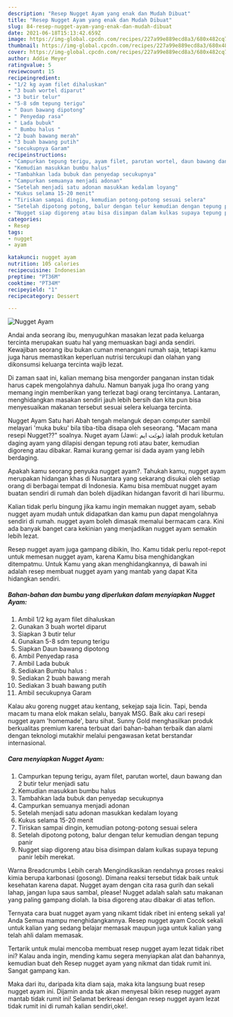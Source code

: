 ```yaml
---
description: "Resep Nugget Ayam yang enak dan Mudah Dibuat"
title: "Resep Nugget Ayam yang enak dan Mudah Dibuat"
slug: 84-resep-nugget-ayam-yang-enak-dan-mudah-dibuat
date: 2021-06-18T15:13:42.659Z
image: https://img-global.cpcdn.com/recipes/227a99e889ecd8a3/680x482cq70/nugget-ayam-foto-resep-utama.jpg
thumbnail: https://img-global.cpcdn.com/recipes/227a99e889ecd8a3/680x482cq70/nugget-ayam-foto-resep-utama.jpg
cover: https://img-global.cpcdn.com/recipes/227a99e889ecd8a3/680x482cq70/nugget-ayam-foto-resep-utama.jpg
author: Addie Meyer
ratingvalue: 5
reviewcount: 15
recipeingredient:
- "1/2 kg ayam filet dihaluskan"
- "3 buah wortel diparut"
- "3 butir telur"
- "5-8 sdm tepung terigu"
- " Daun bawang dipotong"
- " Penyedap rasa"
- " Lada bubuk"
- " Bumbu halus "
- "2 buah bawang merah"
- "3 buah bawang putih"
- "secukupnya Garam"
recipeinstructions:
- "Campurkan tepung terigu, ayam filet, parutan wortel, daun bawang dan 2 butir telur menjadi satu"
- "Kemudian masukkan bumbu halus"
- "Tambahkan lada bubuk dan penyedap secukupnya"
- "Campurkan semuanya menjadi adonan"
- "Setelah menjadi satu adonan masukkan kedalam loyang"
- "Kukus selama 15-20 menit"
- "Tiriskan sampai dingin, kemudian potong-potong sesuai selera"
- "Setelah dipotong potong, balur dengan telur kemudian dengan tepung panir"
- "Nugget siap digoreng atau bisa disimpan dalam kulkas supaya tepung panir lebih merekat."
categories:
- Resep
tags:
- nugget
- ayam

katakunci: nugget ayam 
nutrition: 105 calories
recipecuisine: Indonesian
preptime: "PT36M"
cooktime: "PT34M"
recipeyield: "1"
recipecategory: Dessert

---
```



![Nugget Ayam](https://img-global.cpcdn.com/recipes/227a99e889ecd8a3/680x482cq70/nugget-ayam-foto-resep-utama.jpg)

Andai anda seorang ibu, menyuguhkan masakan lezat pada keluarga tercinta merupakan suatu hal yang memuaskan bagi anda sendiri. Kewajiban seorang ibu bukan cuman menangani rumah saja, tetapi kamu juga harus memastikan keperluan nutrisi tercukupi dan olahan yang dikonsumsi keluarga tercinta wajib lezat.

Di zaman  saat ini, kalian memang bisa mengorder panganan instan tidak harus capek mengolahnya dahulu. Namun banyak juga lho orang yang memang ingin memberikan yang terlezat bagi orang tercintanya. Lantaran, menghidangkan masakan sendiri jauh lebih bersih dan kita pun bisa menyesuaikan makanan tersebut sesuai selera keluarga tercinta. 

Nugget Ayam Satu hari Abah tengah melanguk depan computer sambil melayari &#39;muka buku&#39; bila tiba-tiba disapa oleh seseorang. &#34;Macam mana resepi Nugget??&#34; soalnya. Nuget ayam (Jawi: ‏نوݢت ايم‎‎) ialah produk ketulan daging ayam yang dilapisi dengan tepung roti atau bater, kemudian digoreng atau dibakar. Ramai kurang gemar isi dada ayam yang lebih berdaging.

Apakah kamu seorang penyuka nugget ayam?. Tahukah kamu, nugget ayam merupakan hidangan khas di Nusantara yang sekarang disukai oleh setiap orang di berbagai tempat di Indonesia. Kamu bisa membuat nugget ayam buatan sendiri di rumah dan boleh dijadikan hidangan favorit di hari liburmu.

Kalian tidak perlu bingung jika kamu ingin memakan nugget ayam, sebab nugget ayam mudah untuk didapatkan dan kamu pun dapat mengolahnya sendiri di rumah. nugget ayam boleh dimasak memalui bermacam cara. Kini ada banyak banget cara kekinian yang menjadikan nugget ayam semakin lebih lezat.

Resep nugget ayam juga gampang dibikin, lho. Kamu tidak perlu repot-repot untuk memesan nugget ayam, karena Kamu bisa menghidangkan ditempatmu. Untuk Kamu yang akan menghidangkannya, di bawah ini adalah resep membuat nugget ayam yang mantab yang dapat Kita hidangkan sendiri.

<!--inarticleads1-->

##### Bahan-bahan dan bumbu yang diperlukan dalam menyiapkan Nugget Ayam:

1. Ambil 1/2 kg ayam filet dihaluskan
1. Gunakan 3 buah wortel diparut
1. Siapkan 3 butir telur
1. Gunakan 5-8 sdm tepung terigu
1. Siapkan  Daun bawang dipotong
1. Ambil  Penyedap rasa
1. Ambil  Lada bubuk
1. Sediakan  Bumbu halus :
1. Sediakan 2 buah bawang merah
1. Sediakan 3 buah bawang putih
1. Ambil secukupnya Garam


Kalau aku goreng nugget atau kentang, sekejap saja licin. Tapi, benda macam tu mana elok makan selalu, banyak MSG. Baik aku cari resepi nugget ayam &#39;homemade&#39;, baru sihat. Sunny Gold menghasilkan produk berkualitas premium karena terbuat dari bahan-bahan terbaik dan alami dengan teknologi mutakhir melalui pengawasan ketat berstandar internasional. 

<!--inarticleads2-->

##### Cara menyiapkan Nugget Ayam:

1. Campurkan tepung terigu, ayam filet, parutan wortel, daun bawang dan 2 butir telur menjadi satu
1. Kemudian masukkan bumbu halus
1. Tambahkan lada bubuk dan penyedap secukupnya
1. Campurkan semuanya menjadi adonan
1. Setelah menjadi satu adonan masukkan kedalam loyang
1. Kukus selama 15-20 menit
1. Tiriskan sampai dingin, kemudian potong-potong sesuai selera
1. Setelah dipotong potong, balur dengan telur kemudian dengan tepung panir
1. Nugget siap digoreng atau bisa disimpan dalam kulkas supaya tepung panir lebih merekat.


Warna Breadcrumbs Lebih cerah Mengindikasikan rendahnya proses reaksi kimia berupa karbonasi (gosong). Dimana reaksi tersebut tidak baik untuk kesehatan karena dapat. Nugget ayam dengan cita rasa gurih dan sekali lahap, jangan lupa saus sambal, please! Nugget adalah salah satu makanan yang paling gampang diolah. Ia bisa digoreng atau dibakar di atas teflon. 

Ternyata cara buat nugget ayam yang nikamt tidak ribet ini enteng sekali ya! Anda Semua mampu menghidangkannya. Resep nugget ayam Cocok sekali untuk kalian yang sedang belajar memasak maupun juga untuk kalian yang telah ahli dalam memasak.

Tertarik untuk mulai mencoba membuat resep nugget ayam lezat tidak ribet ini? Kalau anda ingin, mending kamu segera menyiapkan alat dan bahannya, kemudian buat deh Resep nugget ayam yang nikmat dan tidak rumit ini. Sangat gampang kan. 

Maka dari itu, daripada kita diam saja, maka kita langsung buat resep nugget ayam ini. Dijamin anda tak akan menyesal bikin resep nugget ayam mantab tidak rumit ini! Selamat berkreasi dengan resep nugget ayam lezat tidak rumit ini di rumah kalian sendiri,oke!.

